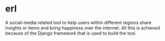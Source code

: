 # erl
A social-media related tool to help users within different regions share insights or items and bring happiness over the internet. All this is achieved because of the Django framework that is used to build the tool.
